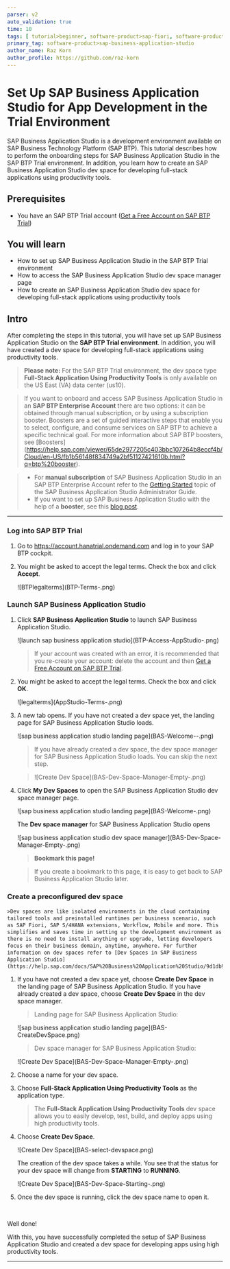 ```yaml
---
parser: v2
auto_validation: true
time: 10
tags: [ tutorial>beginner, software-product>sap-fiori, software-product>sap-hana-cloud, software-product>sap-btp--cloud-foundry-environment, topic>mobile]
primary_tag: software-product>sap-business-application-studio
author_name: Raz Korn
author_profile: https://github.com/raz-korn
---
```


# Set Up SAP Business Application Studio for App Development in the Trial Environment
<!-- description --> SAP Business Application Studio is a development environment available on SAP Business Technology Platform (SAP BTP). This tutorial describes how to perform the onboarding steps for SAP Business Application Studio in the SAP BTP Trial environment. In addition, you learn how to create an SAP Business Application Studio dev space for developing full-stack applications using productivity tools.

## Prerequisites
 - You have an SAP BTP Trial account ([Get a Free Account on SAP BTP Trial](hcp-create-trial-account))

## You will learn
- How to set up SAP Business Application Studio in the SAP BTP Trial environment
- How to access the SAP Business Application Studio dev space manager page
- How to create an SAP Business Application Studio dev space for developing full-stack applications using productivity tools

## Intro
After completing the steps in this tutorial, you will have set up SAP Business Application Studio on the **SAP BTP Trial environment**. In addition, you will have created a dev space for developing full-stack applications using productivity tools.

>**Please note:** For the SAP BTP Trial environment, the dev space type **Full-Stack Application Using Productivity Tools** is only available on the US East (VA) data center (us10).


>If you want to onboard and access SAP Business Application Studio in an **SAP BTP Enterprise Account** there are two options: it can be obtained through manual subscription, or by using a subscription booster. Boosters are a set of guided interactive steps that enable you to select, configure, and consume services on SAP BTP to achieve a specific technical goal. For more information about SAP BTP boosters, see [Boosters] (https://help.sap.com/viewer/65de2977205c403bbc107264b8eccf4b/Cloud/en-US/fb1b56148f834749a2bf51127421610b.html?q=btp%20booster).

>- For **manual subscription** of SAP Business Application Studio in an SAP BTP Enterprise Account refer to the [Getting Started](https://help.sap.com/viewer/9d1db9835307451daa8c930fbd9ab264/Cloud/en-US/19611ddbe82f4bf2b493283e0ed602e5.html) topic of the SAP Business Application Studio Administrator Guide.
>- If you want to set up SAP Business Application Studio with the help of a **booster**, see this [blog post](https://blogs.sap.com/2022/07/22/boosting-the-low-code-experience-in-sap-business-application-studio-into-multiple-regions/).

---
### Log into SAP BTP Trial

1. Go to <https://account.hanatrial.ondemand.com> and log in to your SAP BTP cockpit.

2. You might be asked to accept the legal terms. Check the box and click **Accept**.

    <!-- border -->![BTPlegalterms](BTP-Terms-.png)

### Launch SAP Business Application Studio

1. Click **SAP Business Application Studio** to launch SAP Business Application Studio.

    <!-- border -->![launch sap business application studio](BTP-Access-AppStudio-.png)

    >If your account was created with an error, it is recommended that you re-create your account: delete the account and then [Get a Free Account on SAP BTP Trial](hcp-create-trial-account).

2. You might be asked to accept the legal terms. Check the box and click **OK**.

    <!-- border -->![legalterms](AppStudio-Terms-.png)

3. A new tab opens. If you have not created a dev space yet, the landing page for SAP Business Application Studio loads.

    <!-- border -->![sap business application studio landing page](BAS-Welcome--.png)

    >If you have already created a dev space, the dev space manager for SAP Business Application Studio loads. You can skip the next step.

    ><!-- border -->![Create Dev Space](BAS-Dev-Space-Manager-Empty-.png)

4. Click **My Dev Spaces** to open the SAP Business Application Studio dev space manager page.

    <!-- border -->![sap business application studio landing page](BAS-Welcome-.png)

    The **Dev space manager** for SAP Business Application Studio opens
    <!-- border -->![sap business application studio dev space manager](BAS-Dev-Space-Manager-Empty-.png)

    >**Bookmark this page!**

    >If you create a bookmark to this page, it is easy to get back to SAP Business Application Studio later.

### Create a preconfigured dev space

    >Dev spaces are like isolated environments in the cloud containing tailored tools and preinstalled runtimes per business scenario, such as SAP Fiori, SAP S/4HANA extensions, Workflow, Mobile and more. This simplifies and saves time in setting up the development environment as there is no need to install anything or upgrade, letting developers focus on their business domain, anytime, anywhere. For further information on dev spaces refer to [Dev Spaces in SAP Business Application Studio](https://help.sap.com/docs/SAP%20Business%20Application%20Studio/9d1db9835307451daa8c930fbd9ab264/6053df8bca3946f098bc9f89e49d7317.html)

1. If you have not created a dev space yet, choose **Create Dev Space** in the landing page of SAP Business Application Studio. If you have already created a dev space, choose **Create Dev Space** in the dev space manager.

    >Landing page for SAP Business Application Studio:
    <!-- border -->![sap business application studio landing page](BAS-CreateDevSpace.png)

    <br>

    >Dev space manager for SAP Business Application Studio:
    <!-- border -->![Create Dev Space](BAS-Dev-Space-Manager-Empty-.png)

2. Choose a name for your dev space.

3. Choose **Full-Stack Application Using Productivity Tools** as the application type.

    >The **Full-Stack Application Using Productivity Tools** dev space allows you to easily develop, test, build, and deploy apps using high productivity tools.

4. Choose **Create Dev Space**.

    <!-- border -->![Create Dev Space](BAS-select-devspace.png)

    The creation of the dev space takes a while. You see that the status for your dev space will change from **STARTING** to **RUNNING**.

    <!-- border -->![Create Dev Space](BAS-Dev-Space-Starting-.png)

5. Once the dev space is running, click the dev space name to open it.


    <br>


Well done!

With this, you have successfully completed the setup of SAP Business Application Studio and created a dev space for developing apps using high productivity tools.  

---
